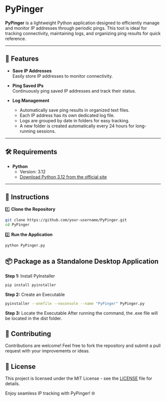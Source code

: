 # PyPinger

**PyPinger** is a lightweight Python application designed to efficiently manage and monitor IP addresses through periodic pings. This tool is ideal for tracking connectivity, maintaining logs, and organizing ping results for quick reference.

---

## 🚀 Features
- **Save IP Addresses**  
  Easily store IP addresses to monitor connectivity.

- **Ping Saved IPs**  
  Continuously ping saved IP addresses and track their status.

- **Log Management**  
  - Automatically save ping results in organized text files.  
  - Each IP address has its own dedicated log file.  
  - Logs are grouped by date in folders for easy tracking.  
  - A new folder is created automatically every 24 hours for long-running sessions.  

---

## 🛠 Requirements
- **Python**  
  - Version: 3.12  
  - [Download Python 3.12 from the official site](https://www.python.org/)

---

## 📖 Instructions

1️⃣ **Clone the Repository**
```bash
git clone https://github.com/your-username/PyPinger.git
cd PyPinger
```

2️⃣ **Run the Application**
```bash
python PyPinger.py
```

## 📦 **Package as a Standalone Desktop Application**

**Step 1:** Install PyInstaller
```bash
pip install pyinstaller
```

**Step 2:** Create an Executable
```bash
pyinstaller --onefile --noconsole --name "PyPinger" PyPinger.py
```

**Step 3:** Locate the Executable
After running the command, the .exe file will be located in the dist folder.

## 🤝 Contributing
Contributions are welcome! Feel free to fork the repository and submit a pull request with your improvements or ideas.

## 📝 License
This project is licensed under the MIT License - see the [LICENSE](LICENSE) file for details.

Enjoy seamless IP tracking with PyPinger! 🌐
